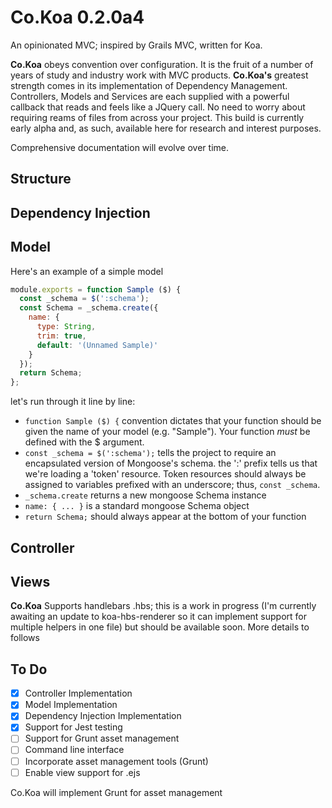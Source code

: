 # Co.Koa 0.2.0a4
An opinionated MVC; inspired by Grails MVC, written for Koa.

**Co.Koa** obeys convention over configuration. It is the fruit of a number of years of study and industry work with MVC products. **Co.Koa's** greatest strength comes in its implementation of Dependency Management.  Controllers, Models and Services are each supplied with a powerful callback that reads and feels like a JQuery call.  No need to worry about requiring reams of files from across your project.  This build is currently early alpha and, as such, available here for research and interest purposes.

Comprehensive documentation will evolve over time.

## Structure


## Dependency Injection


## Model
Here's an example of a simple model
```javascript
module.exports = function Sample ($) {  
  const _schema = $(':schema');   
  const Schema = _schema.create({    
    name: {
      type: String,
      trim: true,
      default: '(Unnamed Sample)'
    }
  });
  return Schema;
};
```
let's run through it line by line:
* `function Sample ($) {` convention dictates that your function should be given the name of your model (e.g. "Sample"). Your function *must* be defined with the $ argument.
* `const _schema = $(':schema');` tells the project to require an encapsulated version of Mongoose's schema. the ':' prefix tells us that we're loading a 'token' resource.  Token resources should always be assigned to variables prefixed with an underscore; thus, `const _schema`.
* `_schema.create` returns a new mongoose Schema instance
* `name: { ... }` is a standard mongoose Schema object
* `return Schema;` should always appear at the bottom of your function

## Controller

## Views
**Co.Koa** Supports handlebars .hbs; this is a work in progress (I'm currently awaiting an update to koa-hbs-renderer so it can implement support for multiple helpers in one file) but should be available soon.  More details to follows

## To Do
- [x] Controller Implementation
- [x] Model Implementation
- [x] Dependency Injection Implementation
- [x] Support for Jest testing
- [ ] Support for Grunt asset management
- [ ] Command line interface
- [ ] Incorporate asset management tools (Grunt)
- [ ] Enable view support for .ejs

Co.Koa will implement Grunt for asset management
